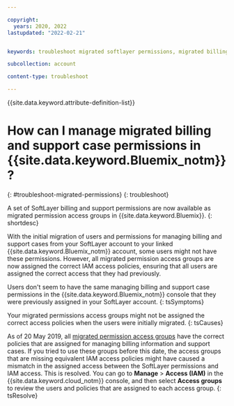 ```yaml
---

copyright:
  years: 2020, 2022
lastupdated: "2022-02-21"


keywords: troubleshoot migrated softlayer permissions, migrated billing permission, migrated support permission

subcollection: account

content-type: troubleshoot

---
```


{{site.data.keyword.attribute-definition-list}}

# How can I manage migrated billing and support case permissions in {{site.data.keyword.Bluemix_notm}}?
{: #troubleshoot-migrated-permissions}
{: troubleshoot}

A set of SoftLayer billing and support permissions are now available as migrated permission access groups in {{site.data.keyword.Bluemix}}.
{: shortdesc}

With the initial migration of users and permissions for managing billing and support cases from your SoftLayer account to your linked {{site.data.keyword.Bluemix_notm}} account, some users might not have these permissions. However, all migrated permission access groups are now assigned the correct IAM access policies, ensuring that all users are assigned the correct access that they had previously.

Users don't seem to have the same managing billing and support case permissions in the {{site.data.keyword.Bluemix_notm}} console that they were previously assigned in your SoftLayer account.
{: tsSymptoms}
   
Your migrated permissions access groups might not be assigned the correct access policies when the users were initially migrated.
{: tsCauses}

As of 20 May 2019, all [migrated permission access groups](/docs/account?topic=account-migrated_permissions) have the correct policies that are assigned for managing billing information and support cases. If you tried to use these groups before this date, the access groups that are missing equivalent IAM access policies might have caused a mismatch in the assigned access between the SoftLayer permissions and IAM access. This is resolved. You can go to **Manage** > **Access (IAM)** in the {{site.data.keyword.cloud_notm}} console, and then select **Access groups** to review the users and policies that are assigned to each access group.
{: tsResolve}
